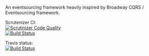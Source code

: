An eventsourcing framework heavily inspired by Broadway CQRS / Eventsourcing framework.

Scrutenizer CI:  
[![Scrutinizer Code Quality](https://scrutinizer-ci.com/g/weemen/esframwork/badges/quality-score.png?b=master)](https://scrutinizer-ci.com/g/weemen/esframwork/?branch=master)  
[![Build Status](https://scrutinizer-ci.com/g/weemen/esframwork/badges/build.png?b=master)](https://scrutinizer-ci.com/g/weemen/esframwork/build-status/master)  

Travis status:  
[![Build Status](https://travis-ci.org/weemen/esframwork.svg?branch=master)](https://travis-ci.org/weemen/esframwork)
